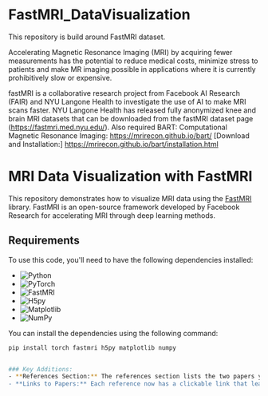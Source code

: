 # FastMRI_DataVisualization
This repository is build around FastMRI dataset.

Accelerating Magnetic Resonance Imaging (MRI) by acquiring fewer measurements has the potential to reduce medical costs, minimize stress to patients and make MR imaging possible in applications where it is currently prohibitively slow or expensive.

fastMRI is a collaborative research project from Facebook AI Research (FAIR) and NYU Langone Health to investigate the use of AI to make MRI scans faster. NYU Langone Health has released fully anonymized knee and brain MRI datasets that can be downloaded from the fastMRI dataset page (https://fastmri.med.nyu.edu/). Also required BART: Computational Magnetic Resonance Imaging: https://mrirecon.github.io/bart/ [Download and Installation:] https://mrirecon.github.io/bart/installation.html

# MRI Data Visualization with FastMRI

This repository demonstrates how to visualize MRI data using the [FastMRI](https://github.com/facebookresearch/fastmri) library. FastMRI is an open-source framework developed by Facebook Research for accelerating MRI through deep learning methods.

## Requirements

To use this code, you'll need to have the following dependencies installed:

- ![Python](https://img.shields.io/badge/python-3.7%2B-blue)
- ![PyTorch](https://img.shields.io/badge/PyTorch-v1.9.0-blue)
- ![FastMRI](https://img.shields.io/badge/FastMRI-0.2.0-orange)
- ![H5py](https://img.shields.io/badge/h5py-v3.1.0-lightgreen)
- ![Matplotlib](https://img.shields.io/badge/matplotlib-v3.4.2-yellow)
- ![NumPy](https://img.shields.io/badge/NumPy-v1.19.5-red)

You can install the dependencies using the following command:

```bash
pip install torch fastmri h5py matplotlib numpy 


### Key Additions:
- **References Section:** The references section lists the two papers you've mentioned, with clickable links for easier access to the papers.
- **Links to Papers:** Each reference now has a clickable link that leads directly to the publication on either [arXiv](https://arxiv.org) or [Wiley Online Library](https://onlinelibrary.wiley.com).

